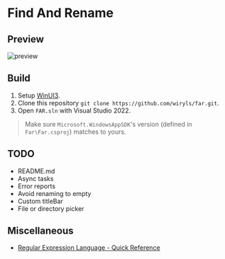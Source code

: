 # Find And Rename

## Preview

![preview](docs/preview.gif)

## Build

1. Setup [WinUI3](https://docs.microsoft.com/en-us/windows/apps/windows-app-sdk/set-up-your-development-environment).
2. Clone this repository `git clone https://github.com/wiryls/far.git`.
3. Open `FAR.sln` with Visual Studio 2022.

> Make sure `Microsoft.WindowsAppSDK`'s version (defined in `Far\Far.csproj`) matches to yours.

## TODO

- README.md
- Async tasks
- Error reports
- Avoid renaming to empty
- Custom titleBar
- File or directory picker

## Miscellaneous

- [Regular Expression Language - Quick Reference](https://docs.microsoft.com/dotnet/standard/base-types/regular-expression-language-quick-reference?redirectedfrom=MSDN#substitutions)
